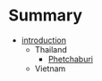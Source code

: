 # Summary

* [introduction](README.md)
   * Thailand
       * [Phetchaburi](phetchaburi.md)
   * Vietnam

